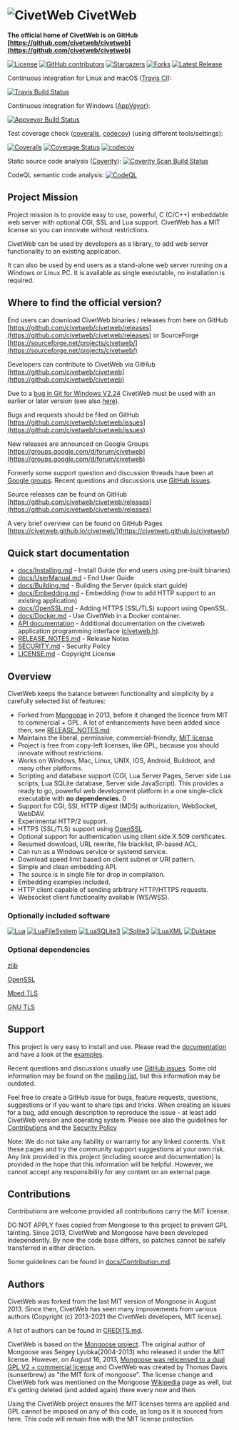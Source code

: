 ![CivetWeb](/resources/civetweb_64x64.png "CivetWeb") CivetWeb
=======

**The official home of CivetWeb is on GitHub [https://github.com/civetweb/civetweb](https://github.com/civetweb/civetweb)**

[![License](https://img.shields.io/badge/license-MIT-brightgreen.svg)](https://opensource.org/licenses/MIT)
[![GitHub contributors](https://img.shields.io/github/contributors/civetweb/civetweb.svg)](https://github.com/civetweb/civetweb/blob/master/CREDITS.md)
[![Stargazers](https://img.shields.io/github/stars/civetweb/civetweb.svg)](https://github.com/civetweb/civetweb/stargazers)
[![Forks](https://img.shields.io/github/forks/civetweb/civetweb.svg)](https://github.com/civetweb/civetweb/network/members)
[![Latest Release](https://img.shields.io/github/v/release/civetweb/civetweb.svg)](https://github.com/civetweb/civetweb/releases)

Continuous integration for Linux and macOS ([Travis CI](https://app.travis-ci.com/github/civetweb/civetweb)):

[![Travis Build Status](https://api.travis-ci.com/civetweb/civetweb.svg?branch=master)](https://app.travis-ci.com/github/civetweb/civetweb)

Continuous integration for Windows ([AppVeyor](https://ci.appveyor.com/project/civetweb/civetweb)):

[![Appveyor Build Status](https://ci.appveyor.com/api/projects/status/github/civetweb/civetweb?svg=true)](https://ci.appveyor.com/project/civetweb/civetweb/branch/master)

Test coverage check ([coveralls](https://coveralls.io/github/civetweb/civetweb), [codecov](https://codecov.io/gh/civetweb/civetweb/branch/master)) (using different tools/settings):

[![Coveralls](https://img.shields.io/coveralls/civetweb/civetweb.svg?maxAge=3600)]()
[![Coverage Status](https://coveralls.io/repos/github/civetweb/civetweb/badge.svg?branch=master)](https://coveralls.io/github/civetweb/civetweb?branch=master)
[![codecov](https://codecov.io/gh/civetweb/civetweb/branch/master/graph/badge.svg)](https://codecov.io/gh/civetweb/civetweb)

Static source code analysis ([Coverity](https://scan.coverity.com/projects/5784)): [![Coverity Scan Build Status](https://scan.coverity.com/projects/5784/badge.svg)](https://scan.coverity.com/projects/5784)

CodeQL semantic code analysis: [![CodeQL](https://github.com/civetweb/civetweb/workflows/CodeQL/badge.svg)](https://github.com/civetweb/civetweb/actions/workflows/codeql-analysis.yml)


Project Mission
-----------------

Project mission is to provide easy to use, powerful, C (C/C++) embeddable web server with optional CGI, SSL and Lua support.
CivetWeb has a MIT license so you can innovate without restrictions.

CivetWeb can be used by developers as a library, to add web server functionality to an existing application.

It can also be used by end users as a stand-alone web server running on a Windows or Linux PC. It is available as single executable, no installation is required.


Where to find the official version?
-----------------------------------

End users can download CivetWeb binaries / releases from here on GitHub [https://github.com/civetweb/civetweb/releases](https://github.com/civetweb/civetweb/releases) or SourceForge
[https://sourceforge.net/projects/civetweb/](https://sourceforge.net/projects/civetweb/)

Developers can contribute to CivetWeb via GitHub
[https://github.com/civetweb/civetweb](https://github.com/civetweb/civetweb)

Due to a [bug in Git for Windows V2.24](https://github.com/git-for-windows/git/issues/2435)
CivetWeb must be used with an earlier or later version (see also [here](https://github.com/civetweb/civetweb/issues/812)).

Bugs and requests should be filed on GitHub
[https://github.com/civetweb/civetweb/issues](https://github.com/civetweb/civetweb/issues)

New releases are announced on Google Groups
[https://groups.google.com/d/forum/civetweb](https://groups.google.com/d/forum/civetweb)

Formerly some support question and discussion threads have been at [Google groups](https://groups.google.com/d/forum/civetweb).
Recent questions and discussions use [GitHub issues](https://github.com/civetweb/civetweb/issues).

Source releases can be found on GitHub
[https://github.com/civetweb/civetweb/releases](https://github.com/civetweb/civetweb/releases)

A very brief overview can be found on GitHub Pages
[https://civetweb.github.io/civetweb/](https://civetweb.github.io/civetweb/)


Quick start documentation
--------------------------

- [docs/Installing.md](https://github.com/civetweb/civetweb/blob/master/docs/Installing.md) - Install Guide (for end users using pre-built binaries)
- [docs/UserManual.md](https://github.com/civetweb/civetweb/blob/master/docs/UserManual.md) - End User Guide
- [docs/Building.md](https://github.com/civetweb/civetweb/blob/master/docs/Building.md) - Building the Server (quick start guide)
- [docs/Embedding.md](https://github.com/civetweb/civetweb/blob/master/docs/Embedding.md) - Embedding (how to add HTTP support to an existing application)
- [docs/OpenSSL.md](https://github.com/civetweb/civetweb/blob/master/docs/OpenSSL.md) - Adding HTTPS (SSL/TLS) support using OpenSSL.
- [docs/Docker.md](https://github.com/civetweb/civetweb/blob/master/docs/Docker.md) - Use CivetWeb in a Docker container.
- [API documentation](https://github.com/civetweb/civetweb/tree/master/docs/api) - Additional documentation on the civetweb application programming interface ([civetweb.h](https://github.com/civetweb/civetweb/blob/master/include/civetweb.h)).
- [RELEASE_NOTES.md](https://github.com/civetweb/civetweb/blob/master/RELEASE_NOTES.md) - Release Notes
- [SECURITY.md](https://github.com/civetweb/civetweb/blob/master/SECURITY.md) - Security Policy
- [LICENSE.md](https://github.com/civetweb/civetweb/blob/master/LICENSE.md) - Copyright License


Overview
--------

CivetWeb keeps the balance between functionality and
simplicity by a carefully selected list of features:

- Forked from [Mongoose](https://code.google.com/p/mongoose/) in 2013, before
  it changed the licence from MIT to commercial + GPL. A lot of enhancements
  have been added since then, see
  [RELEASE_NOTES.md](https://github.com/civetweb/civetweb/blob/master/RELEASE_NOTES.md).
- Maintains the liberal, permissive, commercial-friendly,
  [MIT license](https://en.wikipedia.org/wiki/MIT_License)
- Project is free from copy-left licenses, like GPL, because you should innovate without
  restrictions.
- Works on Windows, Mac, Linux, UNIX, IOS, Android, Buildroot, and many
  other platforms.
- Scripting and database support (CGI, Lua Server Pages, Server side Lua scripts, Lua SQLite database,
  Server side JavaScript).
  This provides a ready to go, powerful web development platform in a one
  single-click executable with **no dependencies**. 0
- Support for CGI, SSI, HTTP digest (MD5) authorization, WebSocket, WebDAV.
- Experimental HTTP/2 support.
- HTTPS (SSL/TLS) support using [OpenSSL](https://www.openssl.org/).
- Optional support for authentication using client side X.509 certificates.
- Resumed download, URL rewrite, file blacklist, IP-based ACL.
- Can run as a Windows service or systemd service.
- Download speed limit based on client subnet or URI pattern.
- Simple and clean embedding API.
- The source is in single file for drop in compilation.
- Embedding examples included.
- HTTP client capable of sending arbitrary HTTP/HTTPS requests.
- Websocket client functionality available (WS/WSS).


### Optionally included software

[![Lua](/resources/lua-logo.jpg "Lua Logo")](https://lua.org)
[![LuaFileSystem](/resources/luafilesystem-logo.jpg "LuaFileSystem Logo")](https://keplerproject.github.io/luafilesystem/)
[![LuaSQLite3](/resources/luasqlite-logo.jpg "LuaSQLite3 Logo")](https://lua.sqlite.org/index.cgi/index)
[![Sqlite3](/resources/sqlite3-logo.jpg "Sqlite3 Logo")](https://sqlite.org)
[![LuaXML](/resources/luaxml-logo.jpg "LuaXML Logo")](https://github.com/n1tehawk/LuaXML)
[![Duktape](/resources/duktape-logo.png "Duktape Logo")](https://duktape.org)


### Optional dependencies

[zlib](https://zlib.net)

[OpenSSL](https://www.openssl.org/)

[Mbed TLS](https://github.com/ARMmbed/mbedtls)

[GNU TLS](https://gnutls.org)


Support
-------

This project is very easy to install and use.
Please read the [documentation](https://github.com/civetweb/civetweb/blob/master/docs/)
and have a look at the [examples](https://github.com/civetweb/civetweb/blob/master/examples/).

Recent questions and discussions usually use [GitHub issues](https://github.com/civetweb/civetweb/issues).
Some old information may be found on the [mailing list](https://groups.google.com/d/forum/civetweb), 
but this information may be outdated.

Feel free to create a GitHub issue for bugs, feature requests, questions, suggestions or if you want to share tips and tricks.
When creating an issues for a bug, add enough description to reproduce the issue - at least add CivetWeb version and operating system.
Please see also the guidelines for [Contributions](https://github.com/civetweb/civetweb/blob/master/docs/Contribution.md) and the [Security Policy](https://github.com/civetweb/civetweb/blob/master/SECURITY.md)

Note: We do not take any liability or warranty for any linked contents.  Visit these pages and try the community support suggestions at your own risk.
Any link provided in this project (including source and documentation) is provided in the hope that this information will be helpful.
However, we cannot accept any responsibility for any content on an external page.


Contributions
-------------

Contributions are welcome provided all contributions carry the MIT license.

DO NOT APPLY fixes copied from Mongoose to this project to prevent GPL tainting.
Since 2013, CivetWeb and Mongoose have been developed independently.
By now the code base differs, so patches cannot be safely transferred in either direction.

Some guidelines can be found in [docs/Contribution.md](https://github.com/civetweb/civetweb/blob/master/docs/Contribution.md).


Authors
-------

CivetWeb was forked from the last MIT version of Mongoose in August 2013.
Since then, CivetWeb has seen many improvements from various authors
(Copyright (c) 2013-2021 the CivetWeb developers, MIT license).

A list of authors can be found in [CREDITS.md](https://github.com/civetweb/civetweb/blob/master/CREDITS.md).

CivetWeb is based on the [Mongoose project](https://github.com/cesanta/mongoose). The original author of Mongoose was
Sergey Lyubka(2004-2013) who released it under the MIT license.
However, on August 16, 2013,
[Mongoose was relicensed to a dual GPL V2 + commercial license](https://groups.google.com/forum/#!topic/mongoose-users/aafbOnHonkI)
and CivetWeb was created by Thomas Davis (sunsetbrew) as "the MIT fork of mongoose".
The license change and CivetWeb fork was mentioned on the Mongoose
[Wikipedia](https://en.wikipedia.org/wiki/Mongoose_(web_server))
page as well, but it's getting deleted (and added again) there every
now and then.

Using the CivetWeb project ensures the MIT licenses terms are applied and
GPL cannot be imposed on any of this code, as long as it is sourced from
here. This code will remain free with the MIT license protection.
